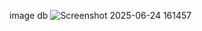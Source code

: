 image db
![Screenshot 2025-06-24 161457](https://github.com/user-attachments/assets/f1793b90-881b-482a-a33d-56080b5cc5fa)

